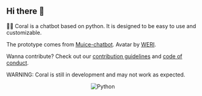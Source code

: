## Hi there 👋

🙋‍♀️ Coral is a chatbot based on python. It is designed to be easy to use and customizable.

The prototype comes from [Muice-chatbot](https://github.com/Moemu/Muice-Chatbot). Avatar by [WERI](https://www.pixiv.net/users/20728711).

Wanna contribute? Check out our [contribution guidelines](https://github.com/ProjectCoral/docs/blob/master/CONTRIBUTING.md) and [code of conduct](https://github.com/ProjectCoral/docs/blob/master/CODE_OF_CONDUCT.md).

WARNING: Coral is still in development and may not work as expected.

<p style="text-align:center">
<img src="https://img.shields.io/badge/Python-3.10-blue" alt="Python">
</p>

